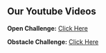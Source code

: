 ## Our Youtube Videos

<p><strong>Open Challenge:</strong> <a href="https://www.youtube.com/watch?v=kiLLFzgTEgI" target="_blank">Click Here</a></p>

<p><strong>Obstacle Challenge:</strong> <a href="https://www.youtube.com/watch?v=9s701bJlsVY" target="_blank">Click Here</a></p>
